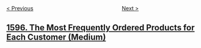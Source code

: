 <!--|This file generated by command(leetcode description); DO NOT EDIT.    |-->
<!--+----------------------------------------------------------------------+-->
<!--|@author    openset <openset.wang@gmail.com>                           |-->
<!--|@link      https://github.com/openset                                 |-->
<!--|@home      https://github.com/openset/leetcode                        |-->
<!--+----------------------------------------------------------------------+-->

[< Previous](../minimum-cost-to-connect-two-groups-of-points "Minimum Cost to Connect Two Groups of Points")
　　　　　　　　　　　　　　　　
[Next >](../build-binary-expression-tree-from-infix-expression "Build Binary Expression Tree From Infix Expression")

## [1596. The Most Frequently Ordered Products for Each Customer (Medium)](https://leetcode.com/problems/the-most-frequently-ordered-products-for-each-customer "每位顾客最经常订购的商品")


